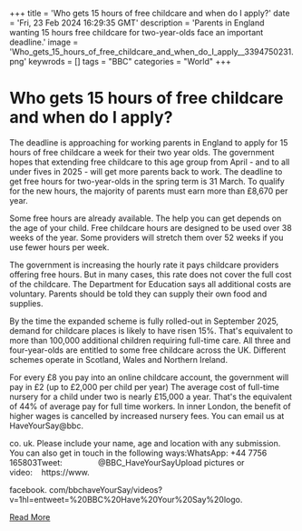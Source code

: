 +++
title = 'Who gets 15 hours of free childcare and when do I apply?'
date = 'Fri, 23 Feb 2024 16:29:35 GMT'
description = 'Parents in England wanting 15 hours free childcare for two-year-olds face an important deadline.'
image = 'Who_gets_15_hours_of_free_childcare_and_when_do_I_apply__3394750231.png'
keywrods =  []
tags = "BBC" 
categories = "World"
+++

# Who gets 15 hours of free childcare and when do I apply?

The deadline is approaching for working parents in England to apply for 15 hours of free childcare a week for their two year olds.
The government hopes that extending free childcare to this age group from April - and to all under fives in 2025 - will get more parents back to work.
The deadline to get free hours for two-year-olds in the spring term is 31 March.
To qualify for the new hours, the majority of parents must earn more than £8,670 per year.

Some free hours are already available.
The help you can get depends on the age of your child.
Free childcare hours are designed to be used over 38 weeks of the year.
Some providers will stretch them over 52 weeks if you use fewer hours per week.

The government is increasing the hourly rate it pays childcare providers offering free hours.
But in many cases, this rate does not cover the full cost of the childcare.
The Department for Education says all additional costs are voluntary.
Parents should be told they can supply their own food and supplies.

By the time the expanded scheme is fully rolled-out in September 2025, demand for childcare places is likely to have risen 15%.
That's equivalent to more than 100,000 additional children requiring full-time care.
All three and four-year-olds are entitled to some free childcare across the UK.
Different schemes operate in Scotland, Wales and Northern Ireland.

For every £8 you pay into an online childcare account, the government will pay in £2 (up to £2,000 per child per year) The average cost of full-time nursery for a child under two is nearly £15,000 a year.
That<bb>'s the equivalent of 44% of average pay for full time workers.
In inner London, the benefit of higher wages is cancelled by increased nursery fees.
You can email us at HaveYourSay@bbc.

co.
uk.
Please include your name, age and location with any submission.
You can also get in touch in the following ways:WhatsApp: +44 7756 165803Tweet:                 @BBC_HaveYourSayUpload pictures or video:    https://www.

facebook.
com/bbchaveYourSay/videos?
v=1<bb>hl=en<bb>tweet=%20BBC%20Have%20Your%20Say%20logo.


[Read More](https://www.bbc.co.uk/news/education-62036045)
